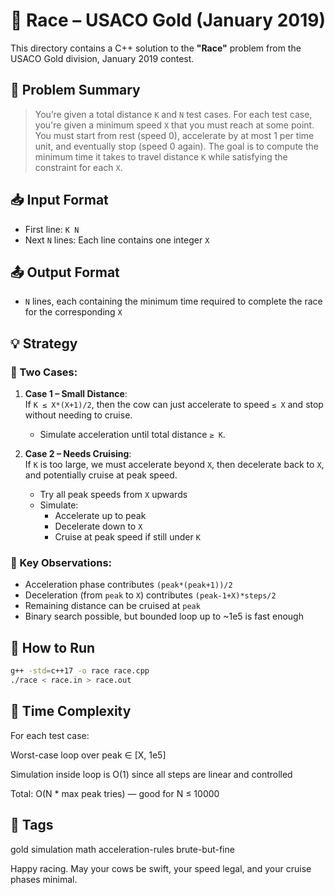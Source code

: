 # 🐄 Race – USACO Gold (January 2019)

This directory contains a C++ solution to the **"Race"** problem from the USACO Gold division, January 2019 contest.

## 📜 Problem Summary
> You’re given a total distance `K` and `N` test cases. For each test case, you're given a minimum speed `X` that you must reach at some point. You must start from rest (speed 0), accelerate by at most 1 per time unit, and eventually stop (speed 0 again). The goal is to compute the minimum time it takes to travel distance `K` while satisfying the constraint for each `X`.

## 📥 Input Format
- First line: `K N`  
- Next `N` lines: Each line contains one integer `X`

## 📤 Output Format
- `N` lines, each containing the minimum time required to complete the race for the corresponding `X`

## 💡 Strategy

### 🚗 Two Cases:
1. **Case 1 – Small Distance**:  
   If `K ≤ X*(X+1)/2`, then the cow can just accelerate to speed `≤ X` and stop without needing to cruise.
   - Simulate acceleration until total distance `≥ K`.

2. **Case 2 – Needs Cruising**:  
   If `K` is too large, we must accelerate beyond `X`, then decelerate back to `X`, and potentially cruise at peak speed.
   - Try all peak speeds from `X` upwards
   - Simulate:  
     - Accelerate up to peak  
     - Decelerate down to `X`  
     - Cruise at peak speed if still under `K`

### 🧠 Key Observations:
- Acceleration phase contributes `(peak*(peak+1))/2`
- Deceleration (from `peak` to `X`) contributes `(peak-1+X)*steps/2`
- Remaining distance can be cruised at `peak`
- Binary search possible, but bounded loop up to ~1e5 is fast enough

## 🚀 How to Run
```sh
g++ -std=c++17 -o race race.cpp
./race < race.in > race.out
```
## 🧠 Time Complexity
For each test case:

Worst-case loop over peak ∈ [X, 1e5]

Simulation inside loop is O(1) since all steps are linear and controlled

Total: O(N * max peak tries) — good for N ≤ 10000

## 🔖 Tags
gold simulation math acceleration-rules brute-but-fine

Happy racing. May your cows be swift, your speed legal, and your cruise phases minimal.
